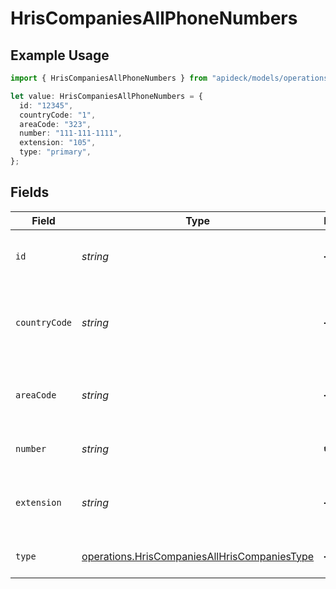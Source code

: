 # HrisCompaniesAllPhoneNumbers

## Example Usage

```typescript
import { HrisCompaniesAllPhoneNumbers } from "apideck/models/operations";

let value: HrisCompaniesAllPhoneNumbers = {
  id: "12345",
  countryCode: "1",
  areaCode: "323",
  number: "111-111-1111",
  extension: "105",
  type: "primary",
};
```

## Fields

| Field                                                                                                        | Type                                                                                                         | Required                                                                                                     | Description                                                                                                  | Example                                                                                                      |
| ------------------------------------------------------------------------------------------------------------ | ------------------------------------------------------------------------------------------------------------ | ------------------------------------------------------------------------------------------------------------ | ------------------------------------------------------------------------------------------------------------ | ------------------------------------------------------------------------------------------------------------ |
| `id`                                                                                                         | *string*                                                                                                     | :heavy_minus_sign:                                                                                           | Unique identifier of the phone number                                                                        | 12345                                                                                                        |
| `countryCode`                                                                                                | *string*                                                                                                     | :heavy_minus_sign:                                                                                           | The country code of the phone number, e.g. +1                                                                | 1                                                                                                            |
| `areaCode`                                                                                                   | *string*                                                                                                     | :heavy_minus_sign:                                                                                           | The area code of the phone number, e.g. 323                                                                  | 323                                                                                                          |
| `number`                                                                                                     | *string*                                                                                                     | :heavy_check_mark:                                                                                           | The phone number                                                                                             | 111-111-1111                                                                                                 |
| `extension`                                                                                                  | *string*                                                                                                     | :heavy_minus_sign:                                                                                           | The extension of the phone number                                                                            | 105                                                                                                          |
| `type`                                                                                                       | [operations.HrisCompaniesAllHrisCompaniesType](../../models/operations/hriscompaniesallhriscompaniestype.md) | :heavy_minus_sign:                                                                                           | The type of phone number                                                                                     | primary                                                                                                      |